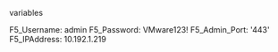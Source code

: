 variables


F5_Username: admin
F5_Password: VMware123!
F5_Admin_Port: '443'
F5_IPAddress: 10.192.1.219
